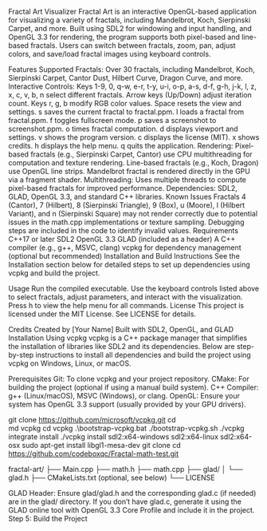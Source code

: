 Fractal Art Visualizer
Fractal Art is an interactive OpenGL-based application for visualizing a variety of fractals, including Mandelbrot, Koch, Sierpinski Carpet, and more. Built using SDL2 for windowing and input handling, and OpenGL 3.3 for rendering, the program supports both pixel-based and line-based fractals. Users can switch between fractals, zoom, pan, adjust colors, and save/load fractal images using keyboard controls.

Features
Supported Fractals: Over 30 fractals, including Mandelbrot, Koch, Sierpinski Carpet, Cantor Dust, Hilbert Curve, Dragon Curve, and more.
Interactive Controls:
Keys 1-9, 0, q-w, e-r, t-y, u-i, o-p, a-s, d-f, g-h, j-k, l, z, x, c, v, b, n select different fractals.
Arrow keys (Up/Down) adjust iteration count.
Keys r, g, b modify RGB color values.
Space resets the view and settings.
s saves the current fractal to fractal.ppm.
l loads a fractal from fractal.ppm.
f toggles fullscreen mode.
p saves a screenshot to screenshot.ppm.
o times fractal computation.
d displays viewport and settings.
v shows the program version.
c displays the license (MIT).
x shows credits.
h displays the help menu.
q quits the application.
Rendering:
Pixel-based fractals (e.g., Sierpinski Carpet, Cantor) use CPU multithreading for computation and texture rendering.
Line-based fractals (e.g., Koch, Dragon) use OpenGL line strips.
Mandelbrot fractal is rendered directly in the GPU via a fragment shader.
Multithreading: Uses multiple threads to compute pixel-based fractals for improved performance.
Dependencies: SDL2, GLAD, OpenGL 3.3, and standard C++ libraries.
Known Issues
Fractals 4 (Cantor), 7 (Hilbert), 8 (Sierpinski Triangle), 9 (Box), u (Moore), l (Hilbert Variant), and n (Sierpinski Square) may not render correctly due to potential issues in the math.cpp implementations or texture sampling. Debugging steps are included in the code to identify invalid values.
Requirements
C++17 or later
SDL2
OpenGL 3.3
GLAD (included as a header)
A C++ compiler (e.g., g++, MSVC, clang)
vcpkg for dependency management (optional but recommended)
Installation and Build Instructions
See the Installation section below for detailed steps to set up dependencies using vcpkg and build the project.

Usage
Run the compiled executable.
Use the keyboard controls listed above to select fractals, adjust parameters, and interact with the visualization.
Press h to view the help menu for all commands.
License
This project is licensed under the MIT License. See LICENSE for details.

Credits
Created by [Your Name]
Built with SDL2, OpenGL, and GLAD
Installation Using vcpkg
vcpkg is a C++ package manager that simplifies the installation of libraries like SDL2 and its dependencies. Below are step-by-step instructions to install all dependencies and build the project using vcpkg on Windows, Linux, or macOS.

Prerequisites
Git: To clone vcpkg and your project repository.
CMake: For building the project (optional if using a manual build system).
C++ Compiler: g++ (Linux/macOS), MSVC (Windows), or clang.
OpenGL: Ensure your system has OpenGL 3.3 support (usually provided by your GPU drivers).



git clone https://github.com/microsoft/vcpkg.git
cd\
md vcpkg
cd vcpkg
.\bootstrap-vcpkg.bat
./bootstrap-vcpkg.sh
./vcpkg integrate install
./vcpkg install sdl2:x64-windows sdl2:x64-linux sdl2:x64-osx
sudo apt-get install libgl1-mesa-dev
git clone <your-repo-url>
cd https://github.com/codeboxqc/Fractal-math-test.git

fractal-art/
├── Main.cpp
├── math.h
├── math.cpp
├── glad/
│   └── glad.h
├── CMakeLists.txt (optional, see below)
└── LICENSE

GLAD Header:
Ensure glad/glad.h and the corresponding glad.c (if needed) are in the glad/ directory. If you don’t have glad.c, generate it using the GLAD online tool with OpenGL 3.3 Core Profile and include it in the project.
Step 5: Build the Project



